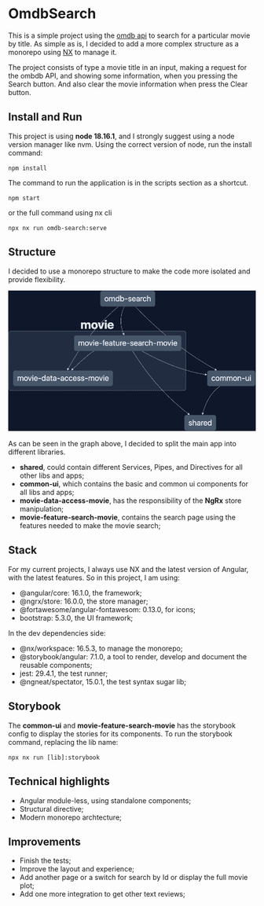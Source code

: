 # OmdbSearch

This is a simple project using the [omdb api](https://www.omdbapi.com/) to search for a particular movie by title. As simple as is, I decided to add a more complex structure as a monorepo using [NX](nx.dev) to manage it.

The project consists of type a movie title in an input, making a request for the ombdb API, and showing some information, when you pressing the Search button. And also clear the movie information when press the Clear button.

## Install and Run

This project is using **node 18.16.1**, and I strongly suggest using a node version manager like nvm. Using the correct version of node, run the install command:

```
npm install
```

The command to run the application is in the scripts section as a shortcut.

```
npm start
```

or the full command using nx cli

```
npx nx run omdb-search:serve
```

## Structure

I decided to use a monorepo structure to make the code more isolated and provide flexibility.

![graph of the structure](graph.png 'Graph of the structure')

As can be seen in the graph above, I decided to split the main app into different libraries.

- **shared**, could contain different Services, Pipes, and Directives for all other libs and apps;
- **common-ui**, which contains the basic and common ui components for all libs and apps;
- **movie-data-access-movie**, has the responsibility of the **NgRx** store manipulation;
- **movie-feature-search-movie**, contains the search page using the features needed to make the movie search;

## Stack

For my current projects, I always use NX and the latest version of Angular, with the latest features. So in this project, I am using:

- @angular/core: 16.1.0, the framework;
- @ngrx/store: 16.0.0, the store manager;
- @fortawesome/angular-fontawesom: 0.13.0, for icons;
- bootstrap: 5.3.0, the UI framework;

In the dev dependencies side:

- @nx/workspace: 16.5.3, to manage the monorepo;
- @storybook/angular: 7.1.0, a tool to render, develop and document the reusable components;
- jest: 29.4.1, the test runner;
- @ngneat/spectator, 15.0.1, the test syntax sugar lib;

## Storybook

The **common-ui** and **movie-feature-search-movie** has the storybook config to display the stories for its components.
To run the storybook command, replacing the lib name:

```
npx nx run [lib]:storybook
```

## Technical highlights

- Angular module-less, using standalone components;
- Structural directive;
- Modern monorepo archtecture;

## Improvements

- Finish the tests;
- Improve the layout and experience;
- Add another page or a switch for search by Id or display the full movie plot;
- Add one more integration to get other text reviews;
